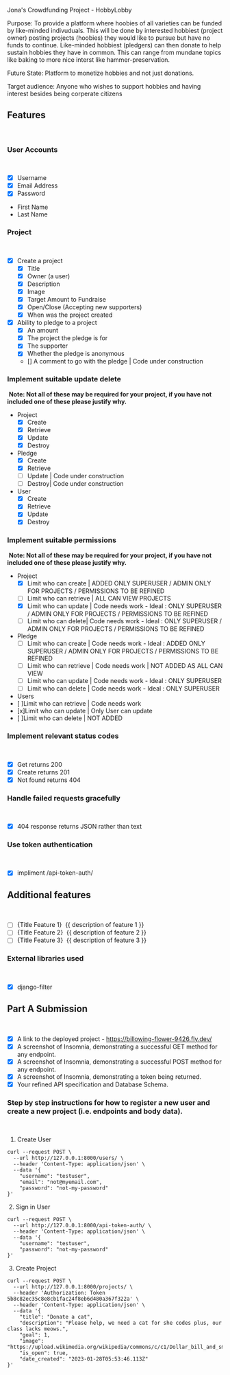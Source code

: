 Jona's Crowdfunding Project - HobbyLobby

Purpose: To provide a platform where hoobies of all varieties can be funded by like-minded indivuduals. This will be done by interested hobbiest (project owner) posting projects (hoobies) they would like to pursue but have no funds to continue. Like-minded hobbiest (pledgers) can then donate to help sustain hobbies they have in common. This can range from mundane topics like baking to more nice interst like hammer-preservation.  

Future State: Platform to monetize hobbies and not just donations. 

Target audience: Anyone who wishes to support hobbies and having interest besides being corperate citizens
​
## Features
​
### User Accounts
​
- [X] Username
- [X] Email Address
- [X] Password
- First Name
- Last Name
​
### Project
​
- [X] Create a project
  - [X] Title
  - [X] Owner (a user)
  - [X] Description
  - [X] Image
  - [X] Target Amount to Fundraise
  - [X] Open/Close (Accepting new supporters)
  - [X] When was the project created
- [X] Ability to pledge to a project
  - [X] An amount
  - [X] The project the pledge is for
  - [X] The supporter
  - [X] Whether the pledge is anonymous
  - [] A comment to go with the pledge | Code under construction 
  
### Implement suitable update delete
​
**Note: Not all of these may be required for your project, if you have not included one of these please justify why.**
​
- Project
  - [X] Create
  - [X] Retrieve
  - [X] Update
  - [X] Destroy
- Pledge
  - [X] Create
  - [X] Retrieve
  - [ ] Update | Code under construction 
  - [ ] Destroy| Code under construction 
  
- User
  - [X] Create
  - [X] Retrieve
  - [X] Update
  - [X] Destroy
​
### Implement suitable permissions
​
**Note: Not all of these may be required for your project, if you have not included one of these please justify why.**
​
- Project
  - [X] Limit who can create |  ADDED ONLY SUPERUSER / ADMIN ONLY FOR PROJECTS / PERMISSIONS TO BE REFINED
  - [ ] Limit who can retrieve  | ALL CAN VIEW PROJECTS
  - [x] Limit who can update |  Code needs work - Ideal :  ONLY SUPERUSER / ADMIN ONLY FOR PROJECTS / PERMISSIONS TO BE REFINED
  - [ ] Limit who can delete|  Code needs work - Ideal :  ONLY SUPERUSER / ADMIN ONLY FOR PROJECTS / PERMISSIONS TO BE REFINED
- Pledge
  - [ ] Limit who can create |  Code needs work - Ideal :  ADDED ONLY SUPERUSER / ADMIN ONLY FOR PROJECTS / PERMISSIONS TO BE REFINED
  - [ ] Limit who can retrieve | Code needs work | NOT ADDED AS ALL CAN VIEW
  - [ ] Limit who can update |  Code needs work - Ideal :  ONLY SUPERUSER 
  - [ ] Limit who can delete |  Code needs work - Ideal :  ONLY SUPERUSER 
- Users
 - [ ]Limit who can retrieve | Code needs work 
 - [x]Limit who can update | Only User can update
 - [ ]Limit who can delete | NOT ADDED 
​
### Implement relevant status codes
​
- [x] Get returns 200
- [x] Create returns 201
- [x] Not found returns 404
​
### Handle failed requests gracefully 
​
- [x] 404 response returns JSON rather than text
​
### Use token authentication
​
- [X] impliment /api-token-auth/
​
## Additional features
​
- [ ] {Title Feature 1}
​
{{ description of feature 1 }}
​
- [ ] {Title Feature 2}
​
{{ description of feature 2 }}
​
- [ ] {Title Feature 3}
​
{{ description of feature 3 }}
​
### External libraries used
​
- [x] django-filter
​
​
## Part A Submission
​
- [x] A link to the deployed project - https://billowing-flower-9426.fly.dev/
- [x] A screenshot of Insomnia, demonstrating a successful GET method for any endpoint.
- [x] A screenshot of Insomnia, demonstrating a successful POST method for any endpoint.
- [x] A screenshot of Insomnia, demonstrating a token being returned.
- [x] Your refined API specification and Database Schema.
​
### Step by step instructions for how to register a new user and create a new project (i.e. endpoints and body data).
​
1. Create User
​
```shell
curl --request POST \
  --url http://127.0.0.1:8000/users/ \
  --header 'Content-Type: application/json' \
  --data '{
	"username": "testuser",
	"email": "not@myemail.com",
	"password": "not-my-password"
}'
```
​
2. Sign in User
​
```shell
curl --request POST \
  --url http://127.0.0.1:8000/api-token-auth/ \
  --header 'Content-Type: application/json' \
  --data '{
	"username": "testuser",
	"password": "not-my-password"
}'
```
​
3. Create Project
​
```shell
curl --request POST \
  --url http://127.0.0.1:8000/projects/ \
  --header 'Authorization: Token 5b8c82ec35c8e8cb1fac24f8eb6d480a367f322a' \
  --header 'Content-Type: application/json' \
  --data '{
	"title": "Donate a cat",
	"description": "Please help, we need a cat for she codes plus, our class lacks meows.",
	"goal": 1,
	"image": "https://upload.wikimedia.org/wikipedia/commons/c/c1/Dollar_bill_and_small_change.jpg",
	"is_open": true,
	"date_created": "2023-01-28T05:53:46.113Z"
}'
